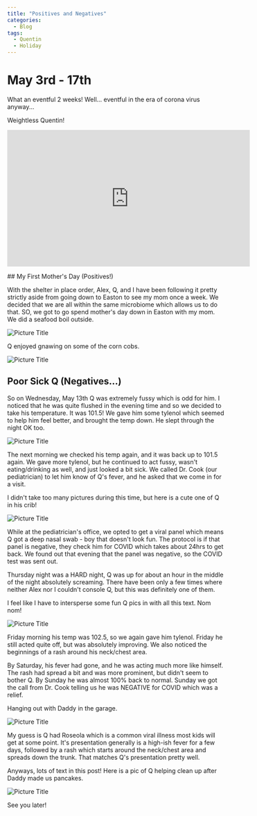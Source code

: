 ```yaml
---
title: "Positives and Negatives"
categories:
  - Blog
tags:
  - Quentin
  - Holiday
---
```


# May 3rd - 17th

What an eventful 2 weeks! Well... eventful in the era of corona virus anyway...

Weightless Quentin!
<p>
</p>
<iframe width="560" height="315" src="https://www.youtube.com/embed/tJCR9TSA1b4" frameborder="0" allow="accelerometer; autoplay; encrypted-media; gyroscope; picture-in-picture" allowfullscreen></iframe>
<p>
</p>
## My First Mother's Day (Positives!)

With the shelter in place order, Alex, Q, and I have been following it pretty strictly aside from going down to Easton to see my mom once a week. We decided that we are all within the same microbiome which allows us to do that. SO, we got to go spend mother's day down in Easton with my mom. We did a seafood boil outside.

![Picture Title](/assets/images/momday.jpg)

Q enjoyed gnawing on some of the corn cobs.

![Picture Title](/assets/images/corn.jpg)

## Poor Sick Q (Negatives...)

So on Wednesday, May 13th Q was extremely fussy which is odd for him. I noticed that he was quite flushed in the evening time and so we decided to take his temperature. It was 101.5! We gave him some tylenol which seemed to help him feel better, and brought the temp down. He slept through the night OK too.

![Picture Title](/assets/images/temp.jpg)

The next morning we checked his temp again, and it was back up to 101.5 again. We gave more tylenol, but he continued to act fussy, wasn't eating/drinking as well, and just looked a bit sick. We called Dr. Cook (our pediatrician) to let him know of Q's fever, and he asked that we come in for a visit.

I didn't take too many pictures during this time, but here is a cute one of Q in his crib!

![Picture Title](/assets/images/cribcute.jpg)

While at the pediatrician's office, we opted to get a viral panel which means Q got a deep nasal swab - boy that doesn't look fun. The protocol is if that panel is negative, they check him for COVID which takes about 24hrs to get back. We found out that evening that the panel was negative, so the COVID test was sent out.

Thursday night was a HARD night, Q was up for about an hour in the middle of the night absolutely screaming. There have been only a few times where neither Alex nor I couldn't console Q, but this was definitely one of them.

I feel like I have to intersperse some fun Q pics in with all this text. Nom nom!

![Picture Title](/assets/images/bellpep.jpg)

Friday morning his temp was 102.5, so we again gave him tylenol. Friday he still acted quite off, but was absolutely improving. We also noticed the beginnings of a rash around his neck/chest area.

By Saturday, his fever had gone, and he was acting much more like himself. The rash had spread a bit and was more prominent, but didn't seem to bother Q. By Sunday he was almost 100% back to normal. Sunday we got the call from Dr. Cook telling us he was NEGATIVE for COVID which was a relief.

Hanging out with Daddy in the garage.

![Picture Title](/assets/images/workingout.jpg)

My guess is Q had Roseola which is a common viral illness most kids will get at some point. It's presentation generally is a high-ish fever for a few days, followed by a rash which starts around the neck/chest area and spreads down the trunk. That matches Q's presentation pretty well.

Anyways, lots of text in this post! Here is a pic of Q helping clean up after Daddy made us pancakes.

![Picture Title](/assets/images/whisk.jpg)

See you later!
